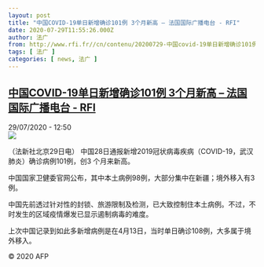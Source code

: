 ```yaml
---
layout: post
title: "中国COVID-19单日新增确诊101例 3个月新高 – 法国国际广播电台 - RFI"
date: 2020-07-29T11:55:26.000Z
author: 法广
from: http://www.rfi.fr//cn/contenu/20200729-中国covid-19单日新增确诊101例-3个月新高
tags: [ 法广 ]
categories: [ news, 法广 ]
---
```

<!--1596023726000-->
[中国COVID-19单日新增确诊101例 3个月新高 – 法国国际广播电台 - RFI](http://www.rfi.fr//cn/contenu/20200729-%E4%B8%AD%E5%9B%BDcovid-19%E5%8D%95%E6%97%A5%E6%96%B0%E5%A2%9E%E7%A1%AE%E8%AF%8A101%E4%BE%8B-3%E4%B8%AA%E6%9C%88%E6%96%B0%E9%AB%98)
------

<div>
<div>29/07/2020 - 12:50</div><img src="https://s.rfi.fr/media/display/eba51a52-d18a-11ea-b736-005056bff430/w:310/p:16x9/int0015b.200729185002.jpg"><div class="t-content__body u-clearfix"><div class="m-interstitial"></div><p>（法新社北京29日电）    中国28日通报新增2019冠状病毒疾病（COVID-19，武汉肺炎）确诊病例101例，创3 个月来新高。</p><p>    中国国家卫健委官网公布，其中本土病例98例，大部分集中在新疆；境外移入有3例。</p><p>    中国先前透过针对性的封锁、旅游限制及检测，已大致控制住本土病例。不过，不时发生的区域疫情爆发已显示遏制病毒的难度。</p><p>    上次中国记录到如此多新增病例是在4月13日，当时单日确诊108例，大多属于境外移入。</p><p class="t-copyright">© 2020 AFP</p>        </div>
</div>

